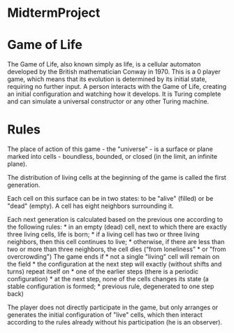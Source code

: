 # MidtermProject
# Game of Life
The Game of Life, also known simply as life, is a cellular automaton developed by the British mathematician Conway in 1970. This is a 0 player game, which means that its evolution is determined by its initial state, requiring no further input. A person interacts with the Game of Life, creating an initial configuration and watching how it develops. It is Turing complete and can simulate a universal constructor or any other Turing machine.

# Rules
The place of action of this game - the "universe" - is a surface or plane marked into cells - boundless,
bounded, or closed (in the limit, an infinite plane).

The distribution of living cells at the beginning of the game is called the first generation.

Each cell on this surface can be in two states: to be "alive" (filled)
or be "dead" (empty). A cell has eight neighbors surrounding it.

Each next generation is calculated based on the previous one according to the following rules:
    * in an empty (dead) cell, next to which there are exactly three living cells, life is born;
    * if a living cell has two or three living neighbors, then this cell continues to live;
    * otherwise, if there are less than two or more than three neighbors, the cell dies (“from loneliness”
    * or "from overcrowding")
The game ends if
    * not a single "living" cell will remain on the field
    * the configuration at the next step will exactly (without shifts and turns) repeat itself on
    * one of the earlier steps (there is a periodic configuration)
    * at the next step, none of the cells changes its state (a stable configuration is formed;
    * previous rule, degenerated to one step back)

The player does not directly participate in the game, but only arranges or generates the initial configuration of "live" cells,
which then interact according to the rules already without his participation (he is an observer).
